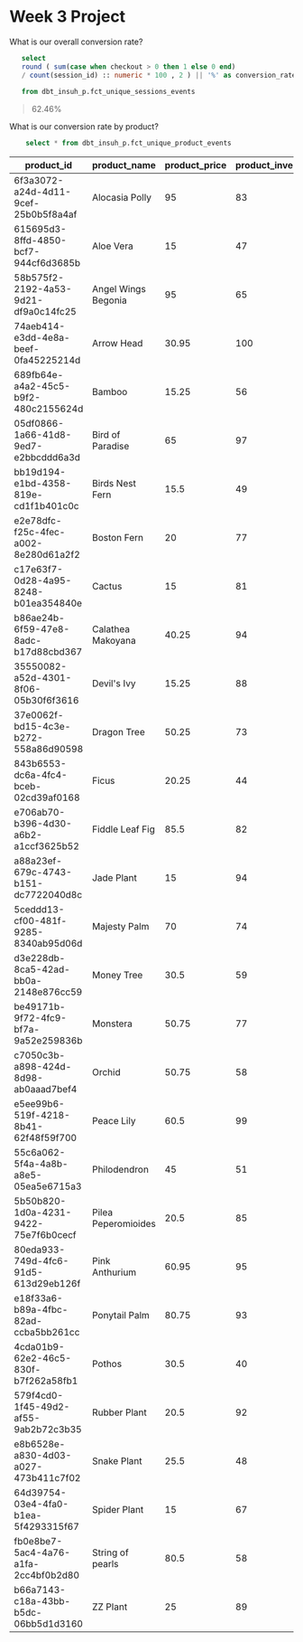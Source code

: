 # Week 3 Project 

What is our overall conversion rate?
 ```sql
    select
    round ( sum(case when checkout > 0 then 1 else 0 end)
    / count(session_id) :: numeric * 100 , 2 ) || '%' as conversion_rate
    
    from dbt_insuh_p.fct_unique_sessions_events
 ```
> 62.46%

What is our conversion rate by product?
``` sql
    select * from dbt_insuh_p.fct_unique_product_events
```
|product_id|product_name|product_price|product_inventory|product_conversion_rate|
|---|---|---|---|---|
|6f3a3072-a24d-4d11-9cef-25b0b5f8a4af|Alocasia Polly|95|83|41.18%|
|615695d3-8ffd-4850-bcf7-944cf6d3685b|Aloe Vera|15|47|49.23%|
|58b575f2-2192-4a53-9d21-df9a0c14fc25|Angel Wings Begonia|95|65|39.34%|
|74aeb414-e3dd-4e8a-beef-0fa45225214d|Arrow Head|30.95|100|55.56%|
|689fb64e-a4a2-45c5-b9f2-480c2155624d|Bamboo|15.25|56|53.73%|
|05df0866-1a66-41d8-9ed7-e2bbcddd6a3d|Bird of Paradise|65|97|45.00%|
|bb19d194-e1bd-4358-819e-cd1f1b401c0c|Birds Nest Fern|15.5|49|42.31%|
|e2e78dfc-f25c-4fec-a002-8e280d61a2f2|Boston Fern|20|77|41.27%|
|c17e63f7-0d28-4a95-8248-b01ea354840e|Cactus|15|81|54.55%|
|b86ae24b-6f59-47e8-8adc-b17d88cbd367|Calathea Makoyana|40.25|94|50.94%|
|35550082-a52d-4301-8f06-05b30f6f3616|Devil's Ivy|15.25|88|48.89%|
|37e0062f-bd15-4c3e-b272-558a86d90598|Dragon Tree|50.25|73|46.77%|
|843b6553-dc6a-4fc4-bceb-02cd39af0168|Ficus|20.25|44|42.65%|
|e706ab70-b396-4d30-a6b2-a1ccf3625b52|Fiddle Leaf Fig|85.5|82|50.00%|
|a88a23ef-679c-4743-b151-dc7722040d8c|Jade Plant|15|94|47.83%|
|5ceddd13-cf00-481f-9285-8340ab95d06d|Majesty Palm|70|74|49.25%|
|d3e228db-8ca5-42ad-bb0a-2148e876cc59|Money Tree|30.5|59|46.43%|
|be49171b-9f72-4fc9-bf7a-9a52e259836b|Monstera|50.75|77|51.02%|
|c7050c3b-a898-424d-8d98-ab0aaad7bef4|Orchid|50.75|58|45.33%|
|e5ee99b6-519f-4218-8b41-62f48f59f700|Peace Lily|60.5|99|40.91%|
|55c6a062-5f4a-4a8b-a8e5-05ea5e6715a3|Philodendron|45|51|48.39%|
|5b50b820-1d0a-4231-9422-75e7f6b0cecf|Pilea Peperomioides|20.5|85|47.46%|
|80eda933-749d-4fc6-91d5-613d29eb126f|Pink Anthurium|60.95|95|41.89%|
|e18f33a6-b89a-4fbc-82ad-ccba5bb261cc|Ponytail Palm|80.75|93|40.00%|
|4cda01b9-62e2-46c5-830f-b7f262a58fb1|Pothos|30.5|40|34.43%|
|579f4cd0-1f45-49d2-af55-9ab2b72c3b35|Rubber Plant|20.5|92|51.85%|
|e8b6528e-a830-4d03-a027-473b411c7f02|Snake Plant|25.5|48|39.73%|
|64d39754-03e4-4fa0-b1ea-5f4293315f67|Spider Plant|15|67|47.46%|
|fb0e8be7-5ac4-4a76-a1fa-2cc4bf0b2d80|String of pearls|80.5|58|60.94%|
|b66a7143-c18a-43bb-b5dc-06bb5d1d3160|ZZ Plant|25|89|53.97%|
